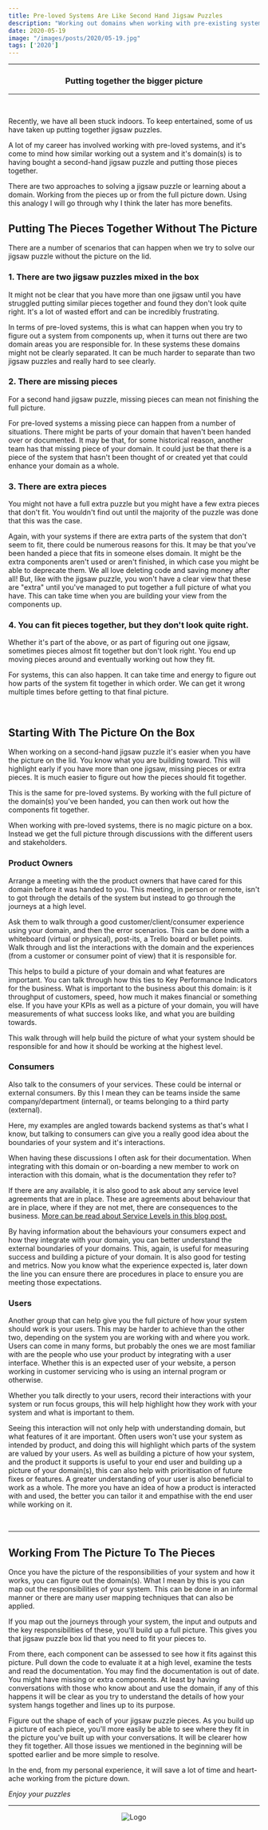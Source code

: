 ```yaml
---
title: Pre-loved Systems Are Like Second Hand Jigsaw Puzzles
description: "Working out domains when working with pre-existing systems. How to put together the full picture of a system."
date: 2020-05-19
image: "/images/posts/2020/05-19.jpg"
tags: ['2020']
---
```


----
<center>
<h3> Putting together the bigger picture </h3>
</center>

---
<br/>

Recently, we have all been stuck indoors. To keep entertained, some of us have taken up putting together jigsaw puzzles. 

A lot of my career has involved working with pre-loved systems, and it's come to mind how similar working out a system and it's domain(s) is to having bought a second-hand jigsaw puzzle and putting those pieces together. 

There are two approaches to solving a jigsaw puzzle or learning about a domain. Working from the pieces up or from the full picture down. Using this analogy I will go through why I think the later has more benefits.

## Putting The Pieces Together Without The Picture

There are a number of scenarios that can happen when we try to solve our jigsaw puzzle without the picture on the lid.

### 1. There are two jigsaw puzzles mixed in the box

It might not be clear that you have more than one jigsaw until you have struggled putting similar pieces together and found they don't look quite right. It's a lot of wasted effort and can be incredibly frustrating.

In terms of pre-loved systems, this is what can happen when you try to figure out a system from components up, when it turns out there are two domain areas you are responsible for. In these systems these domains might not be clearly separated. It can be much harder to separate than two jigsaw puzzles and really hard to see clearly.

### 2. There are missing pieces

For a second hand jigsaw puzzle, missing pieces can mean not finishing the full picture. 

For pre-loved systems a missing piece can happen from a number of situations. There might be parts of your domain that haven't been handed over or documented. It may be that, for some historical reason, another team has that missing piece of your domain. It could just be that there is a piece of the system that hasn't been thought of or created yet that could enhance your domain as a whole.

### 3. There are extra pieces

You might not have a full extra puzzle but you might have a few extra pieces that don't fit. You wouldn't find out until the majority of the puzzle was done that this was the case.

Again, with your systems if there are extra parts of the system that don't seem to fit, there could be numerous reasons for this. It may be that you've been handed a piece that fits in someone elses domain. It might be the extra components aren't used or aren't finished, in which case you might be able to deprecate them. We all love deleting code and saving money after all! But, like with the jigsaw puzzle, you won't have a clear view that these are "extra" until you've managed to put together a full picture of what you have. This can take time when you are building your view from the components up.

### 4. You can fit pieces together, but they don't look quite right.

Whether it's part of the above, or as part of figuring out one jigsaw, sometimes pieces almost fit together but don't look right. You end up moving pieces around and eventually working out how they fit.

For systems, this can also happen. It can take time and energy to figure out how parts of the system fit together in which order. We can get it wrong multiple times before getting to that final picture.

<br/>

## Starting With The Picture On the Box

When working on a second-hand jigsaw puzzle it's easier when you have the picture on the lid. You know what you are building toward. This will highlight early if you have more than one jigsaw, missing pieces or extra pieces. It is much easier to figure out how the pieces should fit together.

This is the same for pre-loved systems. By working with the full picture of the domain(s) you've been handed, you can then work out how the components fit together.

When working with pre-loved systems, there is no magic picture on a box. Instead we get the full picture through discussions with the different users and stakeholders.

### Product Owners

Arrange a meeting with the the product owners that have cared for this domain before it was handed to you. This meeting, in person or remote, isn't to got through the details of the system but instead to go through the journeys at a high level. 

Ask them to walk through a good customer/client/consumer experience using your domain, and then the error scenarios. This can be done with a whiteboard (virtual or physical), post-its, a Trello board or bullet points. Walk through and list the interactions with the domain and the experiences (from a customer or consumer point of view) that it is responsible for.

This helps to build a picture of your domain and what features are important. You can talk through how this ties to Key Performance Indicators for the business. What is important to the business about this domain: is it throughput of customers, speed, how much it makes financial or something else. If you have your KPIs as well as a picture of your domain, you will have measurements of what success looks like, and what you are building towards.

This walk through will help build the picture of what your system should be responsible for and how it should be working at the highest level.

### Consumers

Also talk to the consumers of your services. These could be internal or external consumers. By this I mean they can be teams inside the same company/department (internal), or teams belonging to a third party (external).

Here, my examples are angled towards backend systems as that's what I know, but talking to consumers can give you a really good idea about the boundaries of your system and it's interactions.

When having these discussions I often ask for their documentation. When integrating with this domain or on-boarding a new member to work on interaction with this domain, what is the documentation they refer to? 

If there are any available, it is also good to ask about any service level agreements that are in place. These are agreements about behaviour that are in place, where if they are not met, there are consequences to the business. <a href="https://jesswhite.co.uk/2020/04/09/slo-sli-sla-post.html" rel="noreferrer" target="_blank">More can be read about Service Levels in this blog post.</a>

By having information about the behaviours your consumers expect and how they integrate with your domain, you can better understand the external boundaries of your domains. This, again, is useful for measuring success and building a picture of your domain. It is also good for testing and metrics. Now you know what the experience expected is, later down the line you can ensure there are procedures in place to ensure you are meeting those expectations.

### Users

Another group that can help give you the full picture of how your system should work is your users. This may be harder to achieve than the other two, depending on the system you are working with and where you work. Users can come in many forms, but probably the ones we are most familiar with are the people who use your product by integrating with a user interface. Whether this is an expected user of your website, a person working in customer servicing who is using an internal program or otherwise.

Whether you talk directly to your users, record their interactions with your system or run focus groups, this will help highlight how they work with your system and what is important to them. 

Seeing this interaction will not only help with understanding domain, but what features of it are important. Often users won't use your system as intended by product, and doing this will highlight which parts of the system are valued by your users. As well as building a picture of how your system, and the product it supports is useful to your end user and building up a picture of your domain(s), this can also help with prioritisation of future fixes or features. A greater understanding of your user is also beneficial to work as a whole. The more you have an idea of how a product is interacted with and used, the better you can tailor it and empathise with the end user while working on it.

<br/>

---

## Working From The Picture To The Pieces

Once you have the picture of the responsibilities of your system and how it works, you can figure out the domain(s). What I mean by this is you can map out the responsibilities of your system. This can be done in an informal manner or there are many user mapping techniques that can also be applied.

If you map out the journeys through your system, the input and outputs and the key responsibilities of these, you'll build up a full picture. This gives you that jigsaw puzzle box lid that you need to fit your pieces to.

From there, each component can be assessed to see how it fits against this picture. Pull down the code to evaluate it at a high level, examine the tests and read the documentation. You may find the documentation is out of date. You might have missing or extra components. At least by having conversations with those who know about and use the domain, if any of this happens it will be clear as you try to understand the details of how your system hangs together and lines up to its purpose.

Figure out the shape of each of your jigsaw puzzle pieces. As you build up a picture of each piece, you'll more easily be able to see where they fit in the picture you've built up with your conversations. It will be clearer how they fit together. All those issues we mentioned in the beginning will be spotted earlier and be more simple to resolve.

In the end, from my personal experience, it will save a lot of time and heart-ache working from the picture down. 

_Enjoy your puzzles_

---

<div style="text-align:center" markdown="1">
<img src="{{site.baseurl}}/images/logo.png" alt="Logo">
</div>